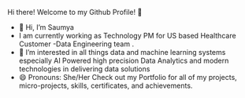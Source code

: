 Hi there! Welcome to my Github Profile! 👋
- 👋 Hi, I’m Saumya
- I am currently working as Technology PM for US based Healthcare Customer -Data Engineering team .
- 👀 I’m interested in all things data and machine learning systems especially AI Powered high precision Data Analytics and modern technologies in delivering data solutions
- 😄 Pronouns: She/Her
Check out my Portfolio for all of my projects, micro-projects, skills, certificates, and achievements.



